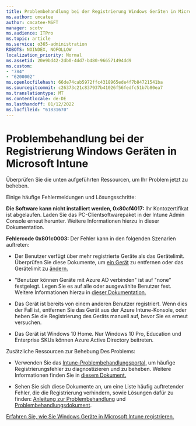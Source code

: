 ```yaml
---
title: Problembehandlung bei der Registrierung Windows Geräten in Microsoft Intune
ms.author: cmcatee
author: cmcatee-MSFT
manager: scotv
ms.audience: ITPro
ms.topic: article
ms.service: o365-administration
ROBOTS: NOINDEX, NOFOLLOW
localization_priority: Normal
ms.assetid: 20e9bd42-2db0-4dd7-b480-966571494dd9
ms.custom:
- "784"
- "6200002"
ms.openlocfilehash: 66de74cab5972ffc4318965ede4f7b84721541ba
ms.sourcegitcommit: c26373c21c837937b41026f56fedfc51b7b80ea7
ms.translationtype: MT
ms.contentlocale: de-DE
ms.lasthandoff: 01/12/2022
ms.locfileid: "61831670"
---
```

# <a name="troubleshoot-issues-with-enrolling-windows-devices-in-microsoft-intune"></a>Problembehandlung bei der Registrierung Windows Geräten in Microsoft Intune

Überprüfen Sie die unten aufgeführten Ressourcen, um Ihr Problem jetzt zu beheben.
  
Einige häufige Fehlermeldungen und Lösungsschritte:
  
 **Die Software kann nicht installiert werden, 0x80cf4017:** Ihr Kontozertifikat ist abgelaufen. Laden Sie das PC-Clientsoftwarepaket in der Intune Admin Console erneut herunter. Weitere Informationen hierzu in dieser Dokumentation.
  
 **Fehlercode 0x801c0003:** Der Fehler kann in den folgenden Szenarien auftreten:
  
-  Der Benutzer verfügt über mehr registrierte Geräte als das Gerätelimit. Überprüfen Sie diese Dokumente, um [ein Gerät](https://docs.microsoft.com/intune/devices-wipe) zu entfernen oder das Gerätelimit zu [ändern.](https://docs.microsoft.com/intune/enrollment-restrictions-set#set-device-limit-restrictions)

-  "Benutzer können Geräte mit Azure AD verbinden" ist auf "none" festgelegt. Legen Sie es auf alle oder ausgewählte Benutzer fest. Weitere Informationen hierzu in [dieser Dokumentation.](https://docs.microsoft.com/azure/active-directory/device-management-azure-portal#configure-device-settings)

-  Das Gerät ist bereits von einem anderen Benutzer registriert. Wenn dies der Fall ist, entfernen Sie das Gerät aus der Azure Intune-Konsole, oder heben Sie die Registrierung des Geräts manuell auf, bevor Sie es erneut versuchen.

-  Das Gerät ist Windows 10 Home. Nur Windows 10 Pro, Education und Enterprise SKUs können Azure Active Directory beitreten.

Zusätzliche Ressourcen zur Behebung Des Problems:
  
-  Verwenden Sie das [Intune-Problembehandlungsportal,](https://devicemanagement.microsoft.com/#blade/Microsoft_Intune_DeviceSettings/TroubleshootBlade) um häufige Registrierungsfehler zu diagnostizieren und zu beheben. Weitere Informationen finden Sie in [diesem Dokument.](https://docs.microsoft.com/intune/help-desk-operators)

-  Sehen Sie sich diese Dokumente an, um eine Liste häufig auftretender Fehler, die die Registrierung verhindern, sowie Lösungen dafür zu finden: [Anleitung zur Problembehandlung](https://support.microsoft.com/help/4089533/troubleshooting-windows-device-enrollment-problems-in-microsoft-intune) und [Problembehandlungsdokument](https://docs.microsoft.com/troubleshoot/mem/intune/troubleshoot-device-enrollment-in-intune).

[Erfahren Sie, wie Sie Windows Geräte in Microsoft Intune registrieren.](https://docs.microsoft.com/intune/windows-enroll)
